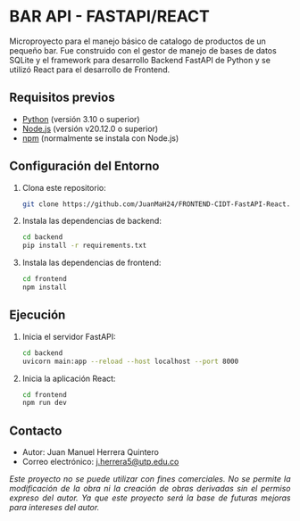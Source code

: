 # BAR API - FASTAPI/REACT

Microproyecto para el manejo básico de catalogo de productos de un pequeño bar. Fue construido con el gestor de manejo de bases de datos SQLite y el framework para desarrollo Backend FastAPI de Python y se utilizó React para el desarrollo de Frontend.

## Requisitos previos

- [Python](https://www.python.org/) (versión 3.10 o superior)
- [Node.js](https://nodejs.org/) (versión v20.12.0 o superior)
- [npm](https://www.npmjs.com/) (normalmente se instala con Node.js)

## Configuración del Entorno

1. Clona este repositorio:

    ```bash
    git clone https://github.com/JuanMaH24/FRONTEND-CIDT-FastAPI-React.git
    ```

2. Instala las dependencias de backend:

    ```bash
    cd backend
    pip install -r requirements.txt
    ```

3. Instala las dependencias de frontend:

    ```bash
    cd frontend
    npm install
    ```

## Ejecución

1. Inicia el servidor FastAPI:

    ```bash
    cd backend
    uvicorn main:app --reload --host localhost --port 8000
    ```

2. Inicia la aplicación React:

    ```bash
    cd frontend
    npm run dev
    ```

## Contacto

- Autor: Juan Manuel Herrera Quintero  
- Correo electrónico: j.herrera5@utp.edu.co
<p align="justify"><i>
Este proyecto no se puede utilizar con fines comerciales. No se permite la modificación de la obra ni la creación de obras derivadas sin el permiso expreso del autor. Ya que este proyecto será la base de futuras mejoras para intereses del autor.</i>
</p>
